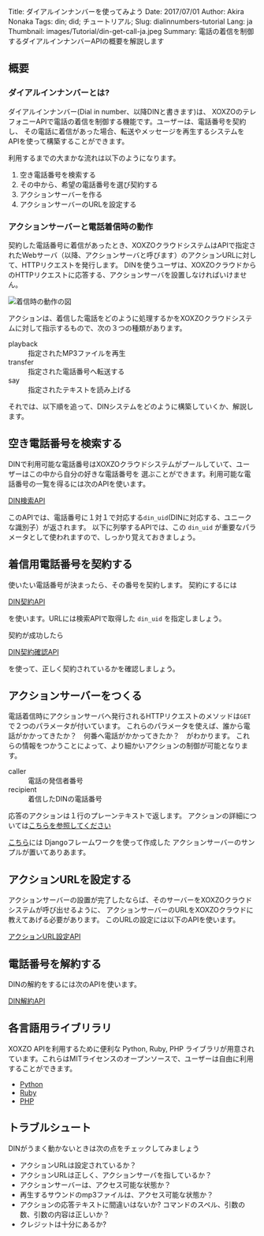 Title: ダイアルインナンバーを使ってみよう
Date: 2017/07/01
Author: Akira Nonaka
Tags: din; did; チュートリアル;
Slug: dialinnumbers-tutorial
Lang: ja
Thumbnail: images/Tutorial/din-get-call-ja.jpeg
Summary: 電話の着信を制御するダイアルインナンバーAPIの概要を解説します

## 概要

### ダイアルインナンバーとは?

ダイアルインナンバー(Dial in number、以降DINと書きます)は、
XOXZOのテレフォニーAPIで電話の着信を制御する機能です。ユーザーは、電話番号を契約し、
その電話に着信があった場合、転送やメッセージを再生するシステムを
APIを使って構築することができます。

利用するまでの大まかな流れは以下のようになります。

1. 空き電話番号を検索する
1. その中から、希望の電話番号を選び契約する
1. アクションサーバーを作る
1. アクションサーバーのURLを設定する

### アクションサーバーと電話着信時の動作
 
契約した電話番号に着信があったとき、XOXZOクラウドシステムはAPIで指定されたWebサーバ（以降、アクションサーバと呼びます）のアクションURLに対して、HTTPリクエストを発行します。
DINを使うユーザは、XOXZOクラウドからのHTTPリクエストに応答する、アクションサーバを設置しなければいけません。

![着信時の動作の図]({filename}/images/Tutorial/din-get-call-ja.jpeg)

アクションは、着信した電話をどのように処理するかをXOXZOクラウドシステムに対して指示するもので、次の３つの種類があります。

<dl>
    <dt>playback
    <dd>指定されたMP3ファイルを再生
    <dt>transfer
    <dd>指定された電話番号へ転送する
    <dt>say
    <dd>指定されたテキストを読み上げる
</dl>

それでは、以下順を追って、DINシステムをどのように構築していくか、解説します。

## 空き電話番号を検索する

DINで利用可能な電話番号はXOXZOクラウドシステムがプールしていて、ユーザーはこの中から自分の好きな電話番号を
選ぶことができます。利用可能な電話番号の一覧を得るには次のAPIを使います。

[DIN検索API](http://docs.xoxzo.com/ja/din.html#finding-a-dial-in-number-via-api)

このAPIでは、電話番号に１対１で対応する`din_uid`(DINに対応する、ユニークな識別子）が返されます。
以下に列挙するAPIでは、この `din_uid` が重要なパラメータとして使われますので、しっかり覚えておきましょう。

## 着信用電話番号を契約する

使いたい電話番号が決まったら、その番号を契約します。
契約にするには

[DIN契約API](http://docs.xoxzo.com/ja/din.html#subscribing-to-a-dial-in-number-via-api)

を使います。URLには検索APIで取得した `din_uid` を指定しましょう。

契約が成功したら

[DIN契約確認API](http://docs.xoxzo.com/ja/din.html#getting-the-list-of-subscribed-dial-in-numbers-via-api)

を使って、正しく契約されているかを確認しましょう。

## アクションサーバーをつくる

電話着信時にアクションサーバへ発行されるHTTPリクエストのメソッドは`GET`で２つのパラメータが付いています。
これらのパラメータを使えば、誰から電話がかかってきたか？　何番へ電話がかかってきたか？　がわかります。
これらの情報をつかうことによって、より細かいアクションの制御が可能となります。

<dl>
    <dt>caller
    <dd>電話の発信者番号
    <dt>recipient
    <dd>着信したDINの電話番号
</dl>

応答のアクションは１行のプレーンテキストで返します。
アクションの詳細については[こちらを参照してください](http://docs.xoxzo.com/ja/din.html#available-actions)

[こちら](https://github.com/xoxzo/din-action-server-demo)には Djangoフレームワークを使って作成した
アクションサーバーのサンプルが置いてありあます。

## アクションURLを設定する

アクションサーバーの設置が完了したならば、そのサーバーをXOXZOクラウドシステムが呼び出せるように、
アクションサーバーのURLをXOXZOクラウドに教えてあげる必要があります。
このURLの設定には以下のAPIを使います。

[アクションURL設定API](http://docs.xoxzo.com/ja/din.html#attach-an-action-to-the-dial-in-number-via-api)

## 電話番号を解約する

DINの解約をするには次のAPIを使います。

[DIN解約API](http://docs.xoxzo.com/ja/din.html#subscribing-to-a-dial-in-number-via-api)

## 各言語用ライブリラリ

XOXZO APIを利用するために便利な Python, Ruby, PHP ライブラリが用意されています。これらはMITライセンスのオープンソースで、ユーザーは自由に利用することができます。

- [Python](https://github.com/xoxzo/xoxzo.cloudpy)
- [Ruby](https://github.com/xoxzo/xoxzo-cloudruby)
- [PHP](https://github.com/xoxzo/xoxzo.cloudphp)

## トラブルシュート

DINがうまく動かないときは次の点をチェックしてみましょう

- アクションURLは設定されているか？
- アクションURLは正しく、アクションサーバを指しているか？
- アクションサーバーは、アクセス可能な状態か？
- 再生するサウンドのmp3ファイルは、アクセス可能な状態か？
- アクションの応答テキストに間違いはないか? コマンドのスペル、引数の数、引数の内容は正しいか？
- クレジットは十分にあるか?
